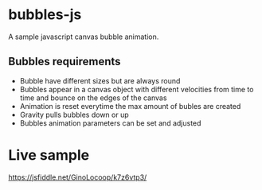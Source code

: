 # bubbles-js
A sample javascript canvas bubble animation.

## Bubbles requirements
  -  Bubble have different sizes but are always round
  -  Bubbles appear in a canvas object with different velocities from time to time and bounce on the edges of the canvas
  -  Animation is reset everytime the max amount of bubles are created
  -  Gravity pulls bubbles down or up
  - Bubbles animation parameters can be set and adjusted

# Live sample
https://jsfiddle.net/GinoLocoop/k7z6vtp3/
